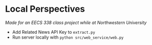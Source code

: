 # Local Perspectives

*Made for an EECS 338 class project while at Northwestern University*

- Add Related News API Key to `extract.py`
- Run server locally with `python src/web_service/web.py`
